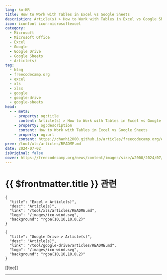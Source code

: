 ```yaml
---
lang: ko-KR
title: How to Work with Tables in Excel vs Google Sheets
description: Article(s) > How to Work with Tables in Excel vs Google Sheets
icon: iconfont icon-microsoftexcel
category: 
  - Microsoft
  - Microsoft Office
  - Excel
  - Google 
  - Google Drive
  - Google Sheets
  - Article(s)
tag: 
  - blog
  - freecodecamp.org
  - excel
  - xls
  - xlsx
  - google
  - google-drive
  - google-sheets
head:
  - - meta:
    - property: og:title
      content: Article(s) > How to Work with Tables in Excel vs Google Sheets
    - property: og:description
      content: How to Work with Tables in Excel vs Google Sheets
    - property: og:url
      content: https://chanhi2000.github.io/articles/freecodecamp.org/excel-vs-google-sheets-tables.html
prev: /tool/xls/articles/README.md
date: 2024-07-02
isOriginal: false
cover: https://freecodecamp.org/news/content/images/size/w2000/2024/07/4.jpg
---
```


# {{ $frontmatter.title }} 관련

```component VPCard
{
  "title": "Excel > Article(s)",
  "desc": "Article(s)",
  "link": "/tool/xls/articles/README.md",
  "logo": "/images/ico-wind.svg",
  "background": "rgba(10,10,10,0.2)"
}
```

```component VPCard
{
  "title": "Google Drive > Article(s)",
  "desc": "Article(s)",
  "link": "/tool/google-drive/articles/README.md",
  "logo": "/images/ico-wind.svg",
  "background": "rgba(10,10,10,0.2)"
}
```

[[toc]]

---

<SiteInfo
  name="How to Work with Tables in Excel vs Google Sheets"
  desc="Google Sheets recently released an all new feature: tables. Well, new is a bit of an overstatement. Excel has had proper tables for many, many years, and it's been a point of contention in the spreadsheet community. In this article, I'll break down what exactly tables are, why they're important,..."
  url="https://freecodecamp.org/news/excel-vs-google-sheets-tables/"
  logo="https://cdn.freecodecamp.org/universal/favicons/favicon.ico"
  preview="https://freecodecamp.org/news/content/images/size/w2000/2024/07/4.jpg"/>

<!-- TODO: 작성 -->

